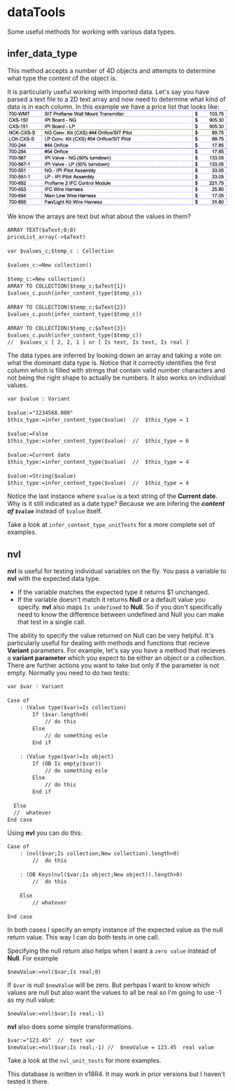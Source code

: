 # dataTools
 Some useful methods for working with various data types.
 
## infer_data_type
This method accepts a number of 4D objects and attempts to determine what type the content of the object is. 

It is particularly useful working with imported data. Let's say you have parsed a text file to a 2D text array and now need to determine what kind of data is in each column. In this example we have a price list that looks like: ![Price list example](https://github.com/4D-Open-Source/dataTools/blob/main/Resources/priceList.png?raw=true)

We know the arrays are text but what about the values in them?

```
ARRAY TEXT($aText;0;0)
priceList_array(->$aText)

var $values_c;$temp_c : Collection

$values_c:=New collection()

$temp_c:=New collection()
ARRAY TO COLLECTION($temp_c;$aText{1})
$values_c.push(infer_content_type($temp_c))

ARRAY TO COLLECTION($temp_c;$aText{2})
$values_c.push(infer_content_type($temp_c))

ARRAY TO COLLECTION($temp_c;$aText{3})
$values_c.push(infer_content_type($temp_c))
//  $values_c [ 2, 2, 1 ] or [ Is text, Is text, Is real ]
```

The data types are inferred by looking down an array and taking a vote on what the dominant data type is. Notice that it correctly identifies the first column which is filled with strings that contain valid number characters and not being the right shape to actually be numbers. 
It also works on individual values. 

```
var $value : Variant

$value:="1234568.000"
$this_type:=infer_content_type($value)  //  $this_type = 1

$value:=False
$this_type:=infer_content_type($value)  //  $this_type = 6

$value:=Current date
$this_type:=infer_content_type($value)  //  $this_type = 4

$value:=String($value)
$this_type:=infer_content_type($value)  //  $this_type = 4
```
Notice the last instance where `$value` is a text string of the **Current date**. Why is it still indicated as a date type? Because we are infering the **_content of `$value`_** instead of `$value` itself. 

Take a look at `infer_content_type_unitTests` for a more complete set of examples. 

## nvl
**nvl** is useful for testing individual variables on the fly. 
You pass a variable to **nvl** with the expected data type. 
- If the variable matches the expected type it returns $1 unchanged. 
- If the variable doesn't match it returns **Null** _or_ a default value you specify.
**nvl** also maps `Is undefined` to **Null**. So if you don't specifically need to know the difference between undefined and Null you can make that test in a single call. 

The ability to specify the value returned on Null can be very helpful. It's particularly useful for dealing with methods and functions that recieve **Variant** parameters. For example, let's say you have a method that recieves a **variant parameter** which you expect to be either an object or a collection. There are further actions you want to take but only if the parameter is not empty. Normally you need to do two tests: 
```
var $var : Variant

Case of 
	: (Value type($var)=Is collection)
		If ($var.length>0)
			// do this
		Else 
			// do something esle
		End if 
		
	: (Value type($var)=Is object)
		If (OB Is empty($var))
			// do something esle
		Else 
			// do this
		End if 
		
  Else
  //  whatever
End case 
```
Using **nvl** you can do this: 
```
Case of 
	: (nvl($var;Is collection;New collection).length>0)
		//  do this
		
	: (OB Keys(nvl($var;Is object;New object)).length>0)
		//  do this
		
	Else 
		// whatever
		
End case 
```
In both cases I specify an empty instance of the expected value as the null return value. This way I can do both tests in one call. 

Specifying the null return also helps when I want a `zero value` instead of **Null**. For example
```
$newValue:=nvl($var;Is real;0)
```
If `$var` is null `$newValue` will be zero. But perhpas I want to know which values are null but also want the values to all be real so I'm going to use -1 as my null value: 
```
$newValue:=nvl($var;Is real;-1)
```

**nvl** also does some simple transformations. 
```
$var:="123.45"  //  text var
$newValue:=nvl($var;Is real;-1) //  $newValue = 123.45  real value
```

Take a look at the `nvl_unit_tests` for more examples. 

This database is written in v18R4. It may work in prior versions but I haven't tested it there. 
